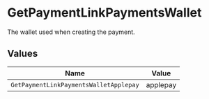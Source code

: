 # GetPaymentLinkPaymentsWallet

The wallet used when creating the payment.


## Values

| Name                                   | Value                                  |
| -------------------------------------- | -------------------------------------- |
| `GetPaymentLinkPaymentsWalletApplepay` | applepay                               |